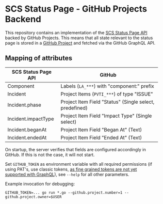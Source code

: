 # SCS Status Page - GitHub Projects Backend

This repository contains an implementation of the [SCS Status Page API](https://github.com/SovereignCloudStack/status-page-openapi) backed by GitHub Projects.
This means that all state relevant to the status page is stored in a [GitHub Project](https://docs.github.com/en/issues/planning-and-tracking-with-projects/learning-about-projects/about-projects) and fetched via the GitHub GraphQL API.

## Mapping of attributes

| SCS Status Page API | GitHub |
| --- | --- |
| Component | Labels (`LA_***`) with "component:" prefix |
| Incident | Project Items (`PVTI_***`) of type "ISSUE" |
| Incident.phase | Project Item Field "Status" (Single select, predefined) |
| Incident.impactType | Project Item Field "Impact Type" (Single select) |
| Incident.beganAt | Project Item Field "Began At" (Text) |
| Incident.endedAt | Project Item Field "Ended At" (Text) |

On startup, the server verifies that fields are configured accordingly in GitHub. If this is not the case, it will not start.

Set `GITHUB_TOKEN` as environment variable with all required permissions (if using PAT's, use classic tokens, [as fine grained tokens are not yet supported with GraphQL](https://docs.github.com/en/authentication/keeping-your-account-and-data-secure/creating-a-personal-access-token#about-personal-access-tokens)), see `--help` for all other parameters.

Example invocation for debugging:

```
GITHUB_TOKEN=... go run *.go --github.project.number=1 --github.project.owner=$USER
```